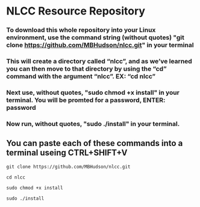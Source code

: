# NLCC Resource Repository 
### To download this whole repository into your Linux environment, use the command string (without quotes) "git clone https://github.com/MBHudson/nlcc.git" in your terminal
### This will create a directory called “nlcc”, and as we’ve learned you can then move to that directory by using the “cd” command with the argument “nlcc”. EX: “cd nlcc”
### Next use, without quotes, "sudo chmod +x install" in your terminal. You will be promted for a password, ENTER: password 
### Now run, without quotes, "sudo ./install" in your terminal.
## You can paste each of these commands into a terminal useing CTRL+SHIFT+V
```shell
git clone https://github.com/MBHudson/nlcc.git
```
```shell
cd nlcc
```
```shell
sudo chmod +x install
```
```shell
sudo ./install
```
